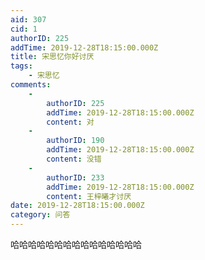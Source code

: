 ```yaml
---
aid: 307
cid: 1
authorID: 225
addTime: 2019-12-28T18:15:00.000Z
title: 宋思忆你好讨厌
tags:
    - 宋思忆
comments:
    -
        authorID: 225
        addTime: 2019-12-28T18:15:00.000Z
        content: 对
    -
        authorID: 190
        addTime: 2019-12-28T18:15:00.000Z
        content: 没错
    -
        authorID: 233
        addTime: 2019-12-28T18:15:00.000Z
        content: 王梓曦才讨厌
date: 2019-12-28T18:15:00.000Z
category: 问答
---
```


哈哈哈哈哈哈哈哈哈哈哈哈哈哈哈
